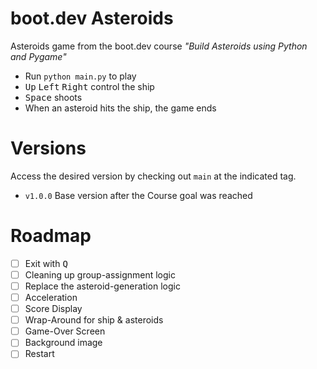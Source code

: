 # boot.dev Asteroids

Asteroids game from the boot.dev course *"Build Asteroids using Python and Pygame"*

- Run `python main.py` to play
- <kbd>Up</kbd> <kbd>Left</kbd> <kbd>Right</kbd> control the ship
- <kbd>Space</kbd> shoots
- When an asteroid hits the ship, the game ends


# Versions

Access the desired version by checking out `main` at the indicated tag.

- `v1.0.0` Base version after the Course goal was reached


# Roadmap

- [ ] Exit with <kbd>Q</kbd>
- [ ] Cleaning up group-assignment logic
- [ ] Replace the asteroid-generation logic
- [ ] Acceleration
- [ ] Score Display
- [ ] Wrap-Around for ship & asteroids
- [ ] Game-Over Screen
- [ ] Background image
- [ ] Restart

